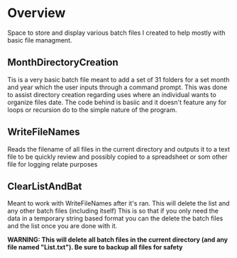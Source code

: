
# Overview

Space to store and display various batch files I created to help mostly with basic file managment.

## MonthDirectoryCreation

Tis is a very basic batch file meant to add a set of 31 folders for a set month and year which the user inputs through a command prompt. This was done to assist directory creation regarding uses where an individual wants to organize files date. The code behind is basiic and it doesn't feature any for loops or recursion do to the simple nature of the program.

## WriteFileNames

Reads the filename of all files in the current directory and outputs it to a text file to be quickly review and possibly copied to a spreadsheet or som other file for logging relate purposes


## ClearListAndBat

Meant to work with WriteFileNames after it's ran. This will delete the list and any other batch files (including itself) This is so that if you only need the data in a temporary string based format you can the delete the batch files and the list once you are done with it. 

**WARNING: This will delete all batch files in the current directory (and any file named "List.txt"). Be sure to backup all files for safety**
